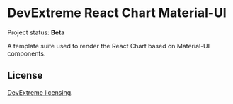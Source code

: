 # DevExtreme React Chart Material-UI

Project status: **Beta**

A template suite used to render the React Chart based on Material-UI components.

## License

[DevExtreme licensing](https://js.devexpress.com/licensing/).
